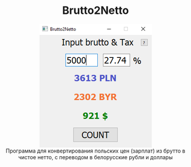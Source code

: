 <h1 align="center">Brutto2Netto</h1>
<div align="center">   
    <a href="https://github.com/ekolodenets/brutto2netto/blob/main/main.py" align="center" alt="Ekolodenets"> <img align="center" src="https://github.com/ekolodenets/brutto2netto/blob/main/brutto2netto.png"/>
    </a>
    <br>Программа для конвертирования польских цен (зарплат) из брутто в чистое нетто, с переводом в белорусские рубли и доллары
</div>

